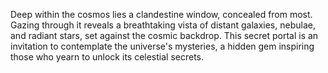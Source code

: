 Deep within the cosmos lies a clandestine window, concealed from most. Gazing through it reveals a breathtaking vista 
of distant galaxies, nebulae, and radiant stars, set against the cosmic backdrop. This secret portal is an invitation 
to contemplate the universe's mysteries, a hidden gem inspiring those who yearn to unlock its celestial secrets.

